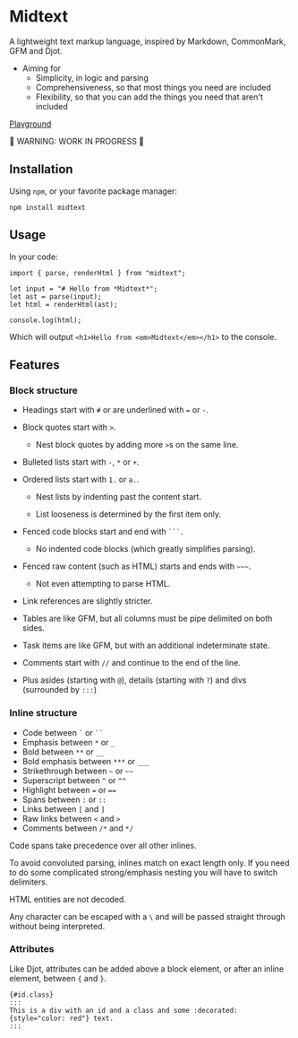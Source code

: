 # Midtext

A lightweight text markup language, inspired by Markdown, CommonMark, GFM and Djot.

- Aiming for
  - Simplicity, in logic and parsing
  - Comprehensiveness, so that most things you need are included
  - Flexibility, so that you can add the things you need that aren't included

[Playground](https://andrewjk.github.io/midtext/)

🚧 WARNING: WORK IN PROGRESS 🚧

## Installation

Using `npm`, or your favorite package manager:

```
npm install midtext
```

## Usage

In your code:

```
import { parse, renderHtml } from "midtext";

let input = "# Hello from *Midtext*";
let ast = parse(input);
let html = renderHtml(ast);

console.log(html);
```

Which will output `<h1>Hello from <em>Midtext</em></h1>` to the console.

## Features

### Block structure

- Headings start with `#` or are underlined with `=` or `-`.

- Block quotes start with `>`.

  - Nest block quotes by adding more `>`s on the same line.

- Bulleted lists start with `-`, `*` or `+`.

- Ordered lists start with `1.` or `a.`.

  - Nest lists by indenting past the content start.

  - List looseness is determined by the first item only.

- Fenced code blocks start and end with <code>```</code>.

  - No indented code blocks (which greatly simplifies parsing).

- Fenced raw content (such as HTML) starts and ends with `~~~`.

  - Not even attempting to parse HTML.

- Link references are slightly stricter.

- Tables are like GFM, but all columns must be pipe delimited on both sides.

- Task items are like GFM, but with an additional indeterminate state.

- Comments start with `//` and continue to the end of the line.

- Plus asides (starting with `@`), details (starting with `?`) and divs (surrounded by `:::`)

### Inline structure

- Code between <code>`</code> or <code>``</code>
- Emphasis between `*` or `_`
- Bold between `**` or `__`
- Bold emphasis between `***` or `___`
- Strikethrough between `~` or `~~`
- Superscript between `^` or `^^`
- Highlight between `=` or `==`
- Spans between `:` or `::`
- Links between `[` and `]`
- Raw links between `<` and `>`
- Comments between `/*` and `*/`

Code spans take precedence over all other inlines.

To avoid convoluted parsing, inlines match on exact length only. If you need to do some complicated strong/emphasis nesting you will have to switch delimiters.

HTML entities are not decoded.

Any character can be escaped with a `\` and will be passed straight through without being interpreted.

### Attributes

Like Djot, attributes can be added above a block element, or after an inline element, between `{` and `}`.

```
{#id.class}
:::
This is a div with an id and a class and some :decorated:{style="color: red"} text.
:::
```
